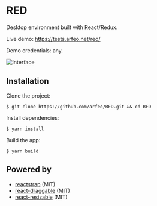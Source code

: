 # RED

Desktop environment built with React/Redux.

Live demo: https://tests.arfeo.net/red/

Demo credentials: any.

![Interface](http://static.arfeo.net/red/interface.png "Interface")

## Installation

Clone the project:

```
$ git clone https://github.com/arfeo/RED.git && cd RED
```

Install dependencies:

```
$ yarn install
```

Build the app:

```
$ yarn build
```

## Powered by

* [reactstrap](https://github.com/reactstrap/reactstrap) (MIT)
* [react-draggable](https://github.com/mzabriskie/react-draggable) (MIT)
* [react-resizable](https://github.com/STRML/react-resizable) (MIT)
